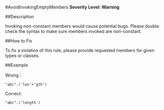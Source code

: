 #AvoidInvokingEmptyMembers
**Severity Level: Warning**


##Description

Invoking non-constant members would cause potential bugs. Please double check the syntax to make sure members invoked are non-constant.


##How to Fix

To fix a violation of this rule, please provide requested members for given types or classes.

##Example

Wrong：    

    "abc".('len'+'gth')

Correct:    

    "abc".('length')